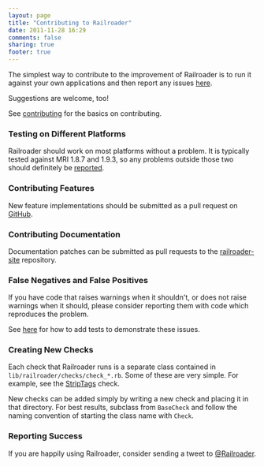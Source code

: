 ```yaml
---
layout: page
title: "Contributing to Railroader"
date: 2011-11-28 16:29
comments: false
sharing: true
footer: true
---
```


The simplest way to contribute to the improvement of Railroader is to run it against your own applications and then report any issues [here](http://github.com/david-a-wheeler/railroader/issues).

Suggestions are welcome, too!

See [contributing](/contributing) for the basics on contributing.

### Testing on Different Platforms

Railroader should work on most platforms without a problem. It is typically tested against MRI 1.8.7 and 1.9.3, so any problems outside those two should definitely be [reported](http://github.com/david-a-wheeler/railroader/issues).

### Contributing Features

New feature implementations should be submitted as a pull request on [GitHub](https://github.com/david-a-wheeler/railroader).

### Contributing Documentation

Documentation patches can be submitted as pull requests to the [railroader-site](https://github.com/david-a-wheeler/railroader-site) repository.

### False Negatives and False Positives

If you have code that raises warnings when it shouldn't, or does not raise warnings when it should, please consider reporting them with code which reproduces the problem.

See [here](/docs/contributing/adding_tests) for how to add tests to demonstrate these issues.

### Creating New Checks

Each check that Railroader runs is a separate class contained in `lib/railroader/checks/check_*.rb`. Some of these are very simple. For example, see the [StripTags](https://github.com/david-a-wheeler/railroader/blob/master/lib/railroader/checks/check_strip_tags.rb) check.

New checks can be added simply by writing a new check and placing it in that directory. For best results, subclass from `BaseCheck` and follow the naming convention of starting the class name with `Check`.


### Reporting Success

If you are happily using Railroader, consider sending a tweet to [@Railroader](http://twitter.com/#!/railroader).
